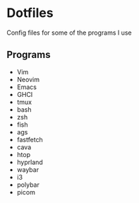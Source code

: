 # Dotfiles
Config files for some of the programs I use

## Programs
* Vim
* Neovim
* Emacs
* GHCI
* tmux
* bash
* zsh
* fish
* ags
* fastfetch
* cava
* htop
* hyprland
* waybar
* i3
* polybar
* picom
